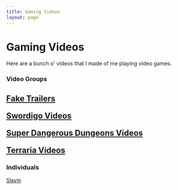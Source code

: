 ```yaml
---
title: Gaming Videos
layout: page
---
```

<h1> Gaming Videos</h1>
<p>Here are a bunch o' videos that I made of me playing video games.</p>
<h3>Video Groups </h3>
<h2><p><a href = "https://samuraiowl.github.io/fake-trailers">Fake Trailers</a></p>
<p><a href = "https://samuraiowl.github.io/swordigo_videos">Swordigo Videos</a></p>
<p><a href = "https://samuraiowl.github.io/super-dd-videos">Super Dangerous Dungeons Videos</a></p>
<p><a href = "https://samuraiowl.github.io/terraria-videos">Terraria Videos</a></p>
<h3>Individuals </h3>
<p><a href = "https://drive.google.com/open?id=13eH1JVm-xZc7dWiq0k5Q8FB0vIHixl3L">Slayin</a></p>

